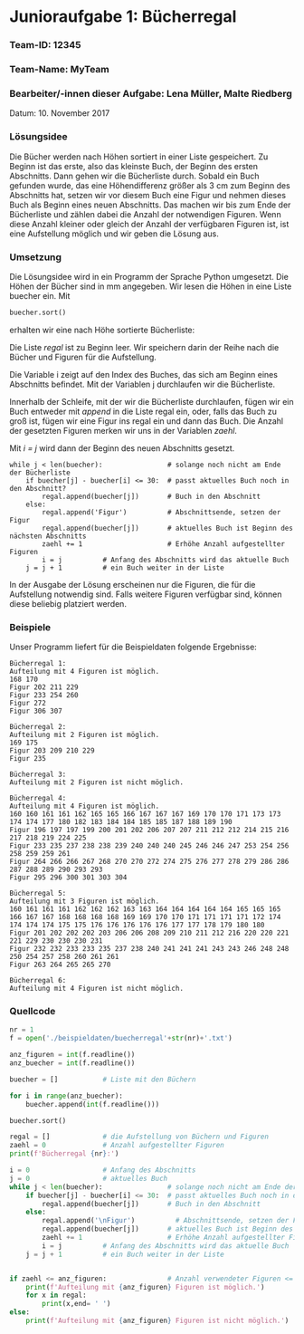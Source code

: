 # Junioraufgabe 1: Bücherregal

### Team-ID: 12345

### Team-Name: MyTeam

### Bearbeiter/-innen dieser Aufgabe: Lena Müller, Malte Riedberg

Datum: 10. November 2017

### Lösungsidee

Die Bücher werden nach Höhen sortiert in einer Liste gespeichert.
Zu Beginn ist das erste, also das kleinste Buch, der Beginn des ersten Abschnitts.
Dann gehen wir die Bücherliste durch. Sobald ein Buch gefunden wurde, das eine
Höhendifferenz größer als 3 cm zum Beginn des Abschnitts hat, setzen wir vor diesem
Buch eine Figur und nehmen dieses Buch als Beginn eines neuen Abschnitts.
Das machen wir bis zum Ende der Bücherliste und zählen dabei die Anzahl der
notwendigen Figuren. Wenn diese Anzahl kleiner oder gleich der Anzahl der verfügbaren
Figuren ist, ist eine Aufstellung möglich und wir geben die Lösung aus.

### Umsetzung

Die Lösungsidee wird in ein Programm der Sprache Python umgesetzt.
Die Höhen der Bücher sind in mm angegeben. Wir lesen die Höhen in eine Liste buecher ein. Mit

```python
buecher.sort()
```

erhalten wir eine nach Höhe sortierte Bücherliste:

Die Liste _regal_ ist zu Beginn leer. Wir speichern darin der Reihe nach
die Bücher und Figuren für die Aufstellung.

Die Variable i zeigt auf den Index des Buches, das sich am Beginn eines
Abschnitts befindet. Mit der Variablen j durchlaufen wir die Bücherliste.

Innerhalb der Schleife, mit der wir die Bücherliste
durchlaufen, fügen wir ein Buch entweder mit _append_ in die Liste regal ein,
oder, falls das Buch zu groß ist, fügen wir eine Figur ins regal ein und dann das Buch.
Die Anzahl der gesetzten Figuren merken wir uns in der Variablen _zaehl_.

Mit _i = j_ wird dann der Beginn des neuen Abschnitts gesetzt.

```
while j < len(buecher):                # solange noch nicht am Ende der Bücherliste
    if buecher[j] - buecher[i] <= 30:  # passt aktuelles Buch noch in den Abschnitt?
        regal.append(buecher[j])       # Buch in den Abschnitt
    else:
        regal.append('Figur')          # Abschnittsende, setzen der Figur
        regal.append(buecher[j])       # aktuelles Buch ist Beginn des nächsten Abschnitts
        zaehl += 1                     # Erhöhe Anzahl aufgestellter Figuren
        i = j          # Anfang des Abschnitts wird das aktuelle Buch
    j = j + 1          # ein Buch weiter in der Liste

```

In der Ausgabe der Lösung erscheinen nur die Figuren, die für die Aufstellung notwendig sind.
Falls weitere Figuren verfügbar sind, können diese beliebig platziert werden.

<div style="page-break-after: always;"></div>

### Beispiele

Unser Programm liefert für die Beispieldaten folgende Ergebnisse:

```
Bücherregal 1:
Aufteilung mit 4 Figuren ist möglich.
168 170
Figur 202 211 229
Figur 233 254 260
Figur 272
Figur 306 307
```

```
Bücherregal 2:
Aufteilung mit 2 Figuren ist möglich.
169 175
Figur 203 209 210 229
Figur 235
```

```
Bücherregal 3:
Aufteilung mit 2 Figuren ist nicht möglich.
```

```
Bücherregal 4:
Aufteilung mit 4 Figuren ist möglich.
160 160 161 161 162 165 165 166 167 167 167 169 170 170 171 173 173 174 174 177 180 182 183 184 184 185 185 187 188 189 190
Figur 196 197 197 199 200 201 202 206 207 207 211 212 212 214 215 216 217 218 219 224 225
Figur 233 235 237 238 238 239 240 240 240 245 246 246 247 253 254 256 258 259 259 261
Figur 264 266 266 267 268 270 270 272 274 275 276 277 278 279 286 286 287 288 289 290 293 293
Figur 295 296 300 301 303 304
```

```
Bücherregal 5:
Aufteilung mit 3 Figuren ist möglich.
160 161 161 161 162 162 162 163 163 164 164 164 164 164 165 165 165 166 167 167 168 168 168 168 169 169 170 170 171 171 171 171 172 174 174 174 174 175 175 176 176 176 176 176 177 177 178 179 180 180
Figur 201 202 202 202 203 206 206 208 209 210 211 212 216 220 220 221 221 229 230 230 230 231
Figur 232 232 233 233 235 237 238 240 241 241 241 243 243 246 248 248 250 254 257 258 260 261 261
Figur 263 264 265 265 270
```

```
Bücherregal 6:
Aufteilung mit 4 Figuren ist nicht möglich.
```

<div style="page-break-after: always;"></div>

### Quellcode

```python
nr = 1
f = open('./beispieldaten/buecherregal'+str(nr)+'.txt')

anz_figuren = int(f.readline())
anz_buecher = int(f.readline())

buecher = []           # Liste mit den Büchern

for i in range(anz_buecher):
    buecher.append(int(f.readline()))

buecher.sort()

regal = []             # die Aufstellung von Büchern und Figuren
zaehl = 0              # Anzahl aufgestellter Figuren
print(f'Bücherregal {nr}:')

i = 0                  # Anfang des Abschnitts
j = 0                  # aktuelles Buch
while j < len(buecher):                # solange noch nicht am Ende der Bücherliste
    if buecher[j] - buecher[i] <= 30:  # passt aktuelles Buch noch in den Abschnitt?
        regal.append(buecher[j])       # Buch in den Abschnitt
    else:
        regal.append('\nFigur')          # Abschnittsende, setzen der Figur
        regal.append(buecher[j])       # aktuelles Buch ist Beginn des nächsten Abschnitts
        zaehl += 1                     # Erhöhe Anzahl aufgestellter Figuren
        i = j          # Anfang des Abschnitts wird das aktuelle Buch
    j = j + 1          # ein Buch weiter in der Liste


if zaehl <= anz_figuren:               # Anzahl verwendeter Figuren <= Anzahl verfügbare Figuren?
    print(f'Aufteilung mit {anz_figuren} Figuren ist möglich.')
    for x in regal:
        print(x,end= ' ')
else:
    print(f'Aufteilung mit {anz_figuren} Figuren ist nicht möglich.')
```
